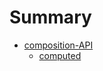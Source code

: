 # Summary

* [composition-API](composition-api/composition-api.md)
  * [computed](composition-api/computed.md)

